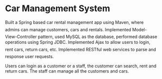 # Car Management System

Built a Spring based car rental management app using Maven, where admins can manage customers, cars and rentals.
Implemented Model-View-Controller pattern, used MySQL as the database, performed database operations using Spring JDBC.
Implemented Ajax to allow users to login, rent cars, return cars, etc.
Implemented RESTful web services to parse and response user requests.

Users can login as a customer or a staff, the customer can search, rent and return cars. The staff can manage all the customers and cars. 
